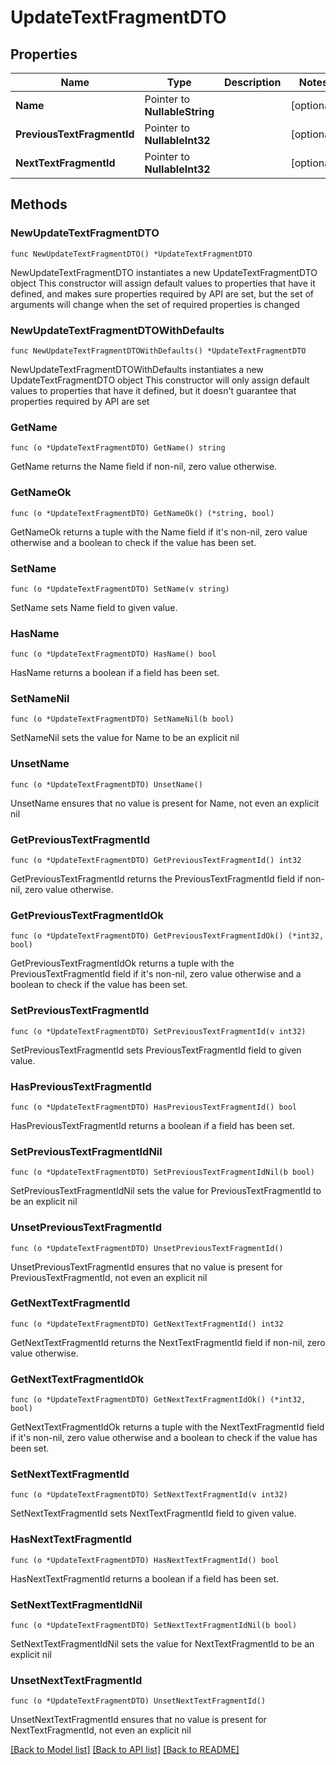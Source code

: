 # UpdateTextFragmentDTO

## Properties

Name | Type | Description | Notes
------------ | ------------- | ------------- | -------------
**Name** | Pointer to **NullableString** |  | [optional] 
**PreviousTextFragmentId** | Pointer to **NullableInt32** |  | [optional] 
**NextTextFragmentId** | Pointer to **NullableInt32** |  | [optional] 

## Methods

### NewUpdateTextFragmentDTO

`func NewUpdateTextFragmentDTO() *UpdateTextFragmentDTO`

NewUpdateTextFragmentDTO instantiates a new UpdateTextFragmentDTO object
This constructor will assign default values to properties that have it defined,
and makes sure properties required by API are set, but the set of arguments
will change when the set of required properties is changed

### NewUpdateTextFragmentDTOWithDefaults

`func NewUpdateTextFragmentDTOWithDefaults() *UpdateTextFragmentDTO`

NewUpdateTextFragmentDTOWithDefaults instantiates a new UpdateTextFragmentDTO object
This constructor will only assign default values to properties that have it defined,
but it doesn't guarantee that properties required by API are set

### GetName

`func (o *UpdateTextFragmentDTO) GetName() string`

GetName returns the Name field if non-nil, zero value otherwise.

### GetNameOk

`func (o *UpdateTextFragmentDTO) GetNameOk() (*string, bool)`

GetNameOk returns a tuple with the Name field if it's non-nil, zero value otherwise
and a boolean to check if the value has been set.

### SetName

`func (o *UpdateTextFragmentDTO) SetName(v string)`

SetName sets Name field to given value.

### HasName

`func (o *UpdateTextFragmentDTO) HasName() bool`

HasName returns a boolean if a field has been set.

### SetNameNil

`func (o *UpdateTextFragmentDTO) SetNameNil(b bool)`

 SetNameNil sets the value for Name to be an explicit nil

### UnsetName
`func (o *UpdateTextFragmentDTO) UnsetName()`

UnsetName ensures that no value is present for Name, not even an explicit nil
### GetPreviousTextFragmentId

`func (o *UpdateTextFragmentDTO) GetPreviousTextFragmentId() int32`

GetPreviousTextFragmentId returns the PreviousTextFragmentId field if non-nil, zero value otherwise.

### GetPreviousTextFragmentIdOk

`func (o *UpdateTextFragmentDTO) GetPreviousTextFragmentIdOk() (*int32, bool)`

GetPreviousTextFragmentIdOk returns a tuple with the PreviousTextFragmentId field if it's non-nil, zero value otherwise
and a boolean to check if the value has been set.

### SetPreviousTextFragmentId

`func (o *UpdateTextFragmentDTO) SetPreviousTextFragmentId(v int32)`

SetPreviousTextFragmentId sets PreviousTextFragmentId field to given value.

### HasPreviousTextFragmentId

`func (o *UpdateTextFragmentDTO) HasPreviousTextFragmentId() bool`

HasPreviousTextFragmentId returns a boolean if a field has been set.

### SetPreviousTextFragmentIdNil

`func (o *UpdateTextFragmentDTO) SetPreviousTextFragmentIdNil(b bool)`

 SetPreviousTextFragmentIdNil sets the value for PreviousTextFragmentId to be an explicit nil

### UnsetPreviousTextFragmentId
`func (o *UpdateTextFragmentDTO) UnsetPreviousTextFragmentId()`

UnsetPreviousTextFragmentId ensures that no value is present for PreviousTextFragmentId, not even an explicit nil
### GetNextTextFragmentId

`func (o *UpdateTextFragmentDTO) GetNextTextFragmentId() int32`

GetNextTextFragmentId returns the NextTextFragmentId field if non-nil, zero value otherwise.

### GetNextTextFragmentIdOk

`func (o *UpdateTextFragmentDTO) GetNextTextFragmentIdOk() (*int32, bool)`

GetNextTextFragmentIdOk returns a tuple with the NextTextFragmentId field if it's non-nil, zero value otherwise
and a boolean to check if the value has been set.

### SetNextTextFragmentId

`func (o *UpdateTextFragmentDTO) SetNextTextFragmentId(v int32)`

SetNextTextFragmentId sets NextTextFragmentId field to given value.

### HasNextTextFragmentId

`func (o *UpdateTextFragmentDTO) HasNextTextFragmentId() bool`

HasNextTextFragmentId returns a boolean if a field has been set.

### SetNextTextFragmentIdNil

`func (o *UpdateTextFragmentDTO) SetNextTextFragmentIdNil(b bool)`

 SetNextTextFragmentIdNil sets the value for NextTextFragmentId to be an explicit nil

### UnsetNextTextFragmentId
`func (o *UpdateTextFragmentDTO) UnsetNextTextFragmentId()`

UnsetNextTextFragmentId ensures that no value is present for NextTextFragmentId, not even an explicit nil

[[Back to Model list]](../README.md#documentation-for-models) [[Back to API list]](../README.md#documentation-for-api-endpoints) [[Back to README]](../README.md)


